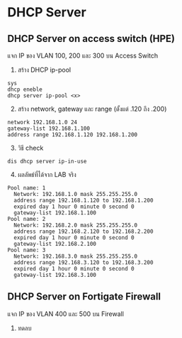 # DHCP Server

## DHCP Server on access switch (HPE)
แจก IP ของ VLAN 100, 200 และ 300 บน Access Switch 
1. สร้าง DHCP ip-pool
```
sys
dhcp eneble
dhcp server ip-pool <x>
```
2. สร้าง network, gateway และ range (ตั้งแต่ .120 ถึง .200)
```
network 192.168.1.0 24
gateway-list 192.168.1.100
address range 192.168.1.120 192.168.1.200
```
3. วิธี check
```
dis dhcp server ip-in-use
```
4. ผลลัพธ์ที่ได้จาก LAB จริง
```
Pool name: 1
  Network: 192.168.1.0 mask 255.255.255.0 
  address range 192.168.1.120 to 192.168.1.200
  expired day 1 hour 0 minute 0 second 0
  gateway-list 192.168.1.100 
Pool name: 2
  Network: 192.168.2.0 mask 255.255.255.0 
  address range 192.168.2.120 to 192.168.2.200
  expired day 1 hour 0 minute 0 second 0
  gateway-list 192.168.2.100 
Pool name: 3
  Network: 192.168.3.0 mask 255.255.255.0 
  address range 192.168.3.120 to 192.168.3.200
  expired day 1 hour 0 minute 0 second 0
  gateway-list 192.168.3.100 
```
## DHCP Server on Fortigate Firewall
แจก IP ของ VLAN 400 และ 500 บน Firewall
1. ทดลบ
